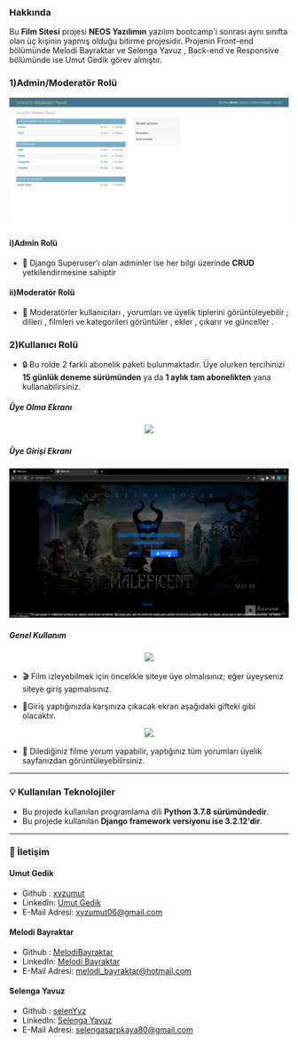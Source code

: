 ### Hakkında
Bu **Film Sitesi** projesi **NEOS Yazılımın** yazılım bootcamp'i sonrası aynı sınıfta olan üç kişinin yapmış olduğu bitirme projesidir. Projenin Front-end bölümünde Melodi Bayraktar ve Selenga Yavuz , Back-end ve Responsive bölümünde ise Umut Gedik görev almıştır.
 
 ### 1)Admin/Moderatör Rolü
<div  align="center">
    <img src="./readme/img/71090333-40d1-457a-877e-a0d6e230a49f.jpg" />
</div>

#### i)Admin Rolü 
* :pencil: Django Superuser'ı olan adminler ise her bilgi üzerinde **CRUD** yetkilendirmesine sahiptir


#### ii)Moderatör Rolü

* :pencil: Moderatörler kullanıcıları , yorumları ve üyelik tiplerini görüntüleyebilir ; dilleri , filmleri ve kategorileri görüntüler , ekler , çıkarır ve günceller .

                                                                        
### 2)Kullanıcı Rolü
* :lock: Bu rolde 2 farklı abonelik paketi bulunmaktadır. Üye olurken tercihinizi **15 günlük deneme sürümünden** ya da **1 aylık tam abonelikten** yana kullanabilirsiniz.

##### Üye Olma Ekranı

<div  align="center">
    <img src="./readme/gif/kayit_son_son.gif" />
</div>


##### Üye Girişi Ekranı

<div  align="center">
    <img src="./readme/gif/uyeGiris.gif" />
</div>

##### Genel Kullanım

<div  align="center">
    <img src="./readme/gif/kullanım.gif" />
</div>

* :clapper: Film izleyebilmek için öncelikle siteye üye olmalısınız; eğer üyeyseniz siteye giriş yapmalısınız. 

<!-- Üye ol ve Giriş yap gifleri -->

* :key:Giriş yaptığınızda karşınıza çıkacak ekran aşağıdaki gifteki gibi olacaktır.

<div  align="center">
    <img src="./readme/gif/melodi.gif" />
</div>


* :pencil: Dilediğiniz filme yorum yapabilir, yaptığınız tüm yorumları üyelik sayfanızdan görüntüleyebilirsiniz.

<hr>

### :bulb: Kullanılan Teknolojiler

* Bu projede kullanılan programlama dili **Python 3.7.8 sürümündedir**. 
* Bu projede kullanılan **Django framework versiyonu ise 3.2.12'dir**.
<hr>

###  :email: İletişim
#### Umut Gedik
* Github : [xyzumut](https://github.com/xyzumut)
* LinkedIn: [Umut Gedik ](https://www.linkedin.com/in/umut-gedik/)
* E-Mail Adresi: [xyzumut06@gmail.com](xyzumut06@gmail.com)
#### Melodi Bayraktar
* Github : [MelodiBayraktar](https://github.com/MelodiBayraktar)
* LinkedIn: [Melodi Bayraktar ](https://www.linkedin.com/in/melodibayraktar/)
* E-Mail Adresi: [melodi_bayraktar@hotmail.com](melodi_bayraktar@hotmail.com)
#### Selenga Yavuz
* Github : [selenYvz](https://github.com/selenYvz)
* LinkedIn: [Selenga Yavuz ](https://www.linkedin.com/in/selenga-sarpkaya-218aab239/)
* E-Mail Adresi: [selengasarpkaya80@gmail.com](selengasarpkaya80@gmail.com)

